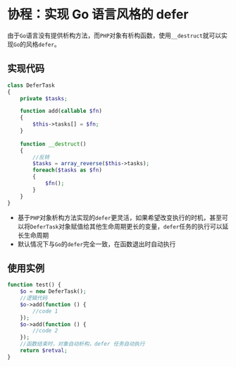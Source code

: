 # 协程：实现 Go 语言风格的 defer

由于`Go`语言没有提供析构方法，而`PHP`对象有析构函数，使用`__destruct`就可以实现`Go`的风格`defer`。

实现代码
-----
```php
class DeferTask
{
	private $tasks;

	function add(callable $fn)
	{
		$this->tasks[] = $fn;
	}
	
	function __destruct()
	{
		//反转
		$tasks = array_reverse($this->tasks);
		foreach($tasks as $fn)
		{
			$fn();
		}
	}
}
```

* 基于`PHP`对象析构方法实现的`defer`更灵活，如果希望改变执行的时机，甚至可以将`DeferTask`对象赋值给其他生命周期更长的变量，`defer`任务的执行可以延长生命周期
* 默认情况下与`Go`的`defer`完全一致，在函数退出时自动执行

使用实例
----
```php
function test() {
	$o = new DeferTask();
	//逻辑代码
	$o->add(function () {
		//code 1
	});
	$o->add(function () {
		//code 2
	});
	//函数结束时，对象自动析构，defer 任务自动执行
	return $retval;
}
```